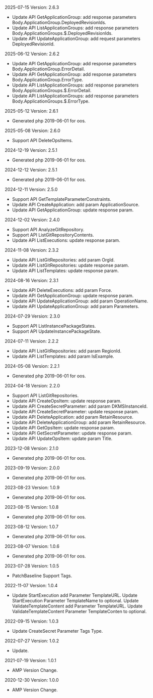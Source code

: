 2025-07-15 Version: 2.6.3
- Update API GetApplicationGroup: add response parameters Body.ApplicationGroup.DeployedRevisionIds.
- Update API ListApplicationGroups: add response parameters Body.ApplicationGroups.$.DeployedRevisionIds.
- Update API UpdateApplicationGroup: add request parameters DeployedRevisionId.


2025-06-12 Version: 2.6.2
- Update API GetApplicationGroup: add response parameters Body.ApplicationGroup.ErrorDetail.
- Update API GetApplicationGroup: add response parameters Body.ApplicationGroup.ErrorType.
- Update API ListApplicationGroups: add response parameters Body.ApplicationGroups.$.ErrorDetail.
- Update API ListApplicationGroups: add response parameters Body.ApplicationGroups.$.ErrorType.


2025-05-12 Version: 2.6.1
- Generated php 2019-06-01 for oos.

2025-05-08 Version: 2.6.0
- Support API DeleteOpsItems.


2024-12-19 Version: 2.5.1
- Generated php 2019-06-01 for oos.

2024-12-12 Version: 2.5.1
- Generated php 2019-06-01 for oos.

2024-12-11 Version: 2.5.0
- Support API GetTemplateParameterConstraints.
- Update API CreateApplication: add param ApplicationSource.
- Update API GetApplicationGroup: update response param.


2024-12-02 Version: 2.4.0
- Support API AnalyzeGitRepository.
- Support API ListGitRepositoryContents.
- Update API ListExecutions: update response param.


2024-11-08 Version: 2.3.2
- Update API ListGitRepositories: add param OrgId.
- Update API ListGitRepositories: update response param.
- Update API ListTemplates: update response param.


2024-08-16 Version: 2.3.1
- Update API DeleteExecutions: add param Force.
- Update API GetApplicationGroup: update response param.
- Update API UpdateApplicationGroup: add param OperationName.
- Update API UpdateApplicationGroup: add param Parameters.


2024-07-29 Version: 2.3.0
- Support API ListInstancePackageStates.
- Support API UpdateInstancePackageState.


2024-07-11 Version: 2.2.2
- Update API ListGitRepositories: add param RegionId.
- Update API ListTemplates: add param IsExample.


2024-05-08 Version: 2.2.1
- Generated php 2019-06-01 for oos.

2024-04-18 Version: 2.2.0
- Support API ListGitRepositories.
- Update API CreateOpsItem: update response param.
- Update API CreateSecretParameter: add param DKMSInstanceId.
- Update API CreateSecretParameter: update response param.
- Update API DeleteApplication: add param RetainResource.
- Update API DeleteApplicationGroup: add param RetainResource.
- Update API GetOpsItem: update response param.
- Update API GetSecretParameter: update response param.
- Update API UpdateOpsItem: update param Title.


2023-12-08 Version: 2.1.0
- Generated php 2019-06-01 for oos.

2023-09-19 Version: 2.0.0
- Generated php 2019-06-01 for oos.

2023-08-23 Version: 1.0.9
- Generated php 2019-06-01 for oos.

2023-08-15 Version: 1.0.8
- Generated php 2019-06-01 for oos.

2023-08-12 Version: 1.0.7
- Generated php 2019-06-01 for oos.

2023-08-07 Version: 1.0.6
- Generated php 2019-06-01 for oos.

2023-07-28 Version: 1.0.5
- PatchBaseline Support Tags.

2022-11-07 Version: 1.0.4
- Update StartExecution add Parameter TemplateURL.
   Update StartExecution Parameter TemplateName to optional.
   Update ValidateTemplateContent add Parameter TemplateURL.
   Update ValidateTemplateContent Parameter TemplateConten to optional.

2022-09-15 Version: 1.0.3
- Update CreateSecret Parameter Tags Type.

2022-07-27 Version: 1.0.2
 - Update.

2021-07-19 Version: 1.0.1
- AMP Version Change.

2020-12-30 Version: 1.0.0
- AMP Version Change.

